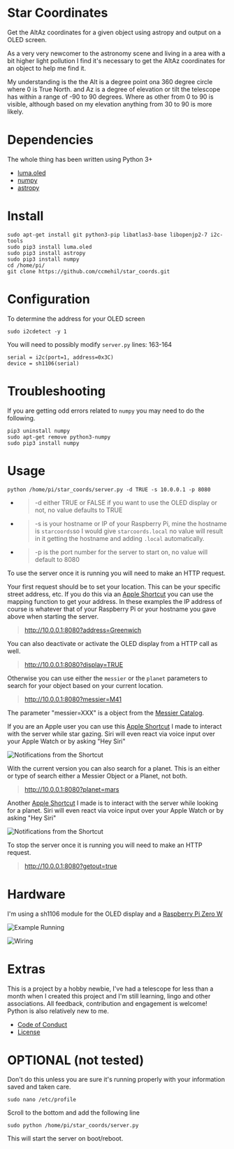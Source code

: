 # Star Coordinates

Get the AltAz coordinates for a given object using astropy and output on a OLED screen.

As a very very newcomer to the astronomy scene and living in a area with a bit higher light pollution I find it's necessary to get the AltAz coordinates for an object to help me find it.

My understanding is the the Alt is a degree point ona 360 degree circle where 0 is True North. and Az is a degree of elevation or tilt the telescope has within a range of -90 to 90 degrees. Where as other from 0 to 90 is visible, although based on my elevation anything from 30 to 90 is more likely.

# Dependencies

The whole thing has been written using Python 3+

- [luma.oled](https://pypi.org/project/luma.oled/)
- [numpy](https://pypi.org/project/mumpy/)
- [astropy](https://www.astropy.org)


# Install

```
sudo apt-get install git python3-pip libatlas3-base libopenjp2-7 i2c-tools
sudo pip3 install luma.oled
sudo pip3 install astropy
sudo pip3 install numpy
cd /home/pi/
git clone https://github.com/ccmehil/star_coords.git
```

# Configuration

To determine the address for your OLED screen

```sudo i2cdetect -y 1```

You will need to possibly modify ```server.py``` lines: 163-164

```
serial = i2c(port=1, address=0x3C)
device = sh1106(serial)
```

# Troubleshooting

If you are getting odd errors related to ```numpy``` you may need to do the following.

```
pip3 uninstall numpy
sudo apt-get remove python3-numpy
sudo pip3 install numpy
```

# Usage

```python /home/pi/star_coords/server.py -d TRUE -s 10.0.0.1 -p 8080```

- > -d either TRUE or FALSE if you want to use the OLED display or not, no value defaults to TRUE
- > -s is your hostname or IP of your Raspberry Pi, mine the hostname is ```starcoords```so I would give ```starcoords.local``` no value will result in it getting the hostname and adding ```.local``` automatically.
- > -p is the port number for the server to start on, no value will default to 8080


To use the server once it is running you will need to make an HTTP request.

Your first request should be to set your location. This can be your specific street address, etc. If you do this via an [Apple Shortcut](https://www.icloud.com/shortcuts/9d29a74ce7744c2580c74f36ab9dfa5a) you can use the mapping function to get your address. In these examples the IP address of course is whatever that of your Raspberry Pi or your hostname you gave above when starting the server.

> http://10.0.0.1:8080?address=Greenwich

You can also deactivate or activate the OLED display from a HTTP call as well.

> http://10.0.0.1:8080?display=TRUE

Otherwise you can use either the ```messier``` or the ```planet``` parameters to search for your object based on your current location.

> http://10.0.0.1:8080?messier=M41

The parameter "messier=XXX" is a object from the [Messier Catalog](https://en.wikipedia.org/wiki/Messier_object).

If you are an Apple user you can use this [Apple Shortcut](https://www.icloud.com/shortcuts/ba09a1a658c7462484d6e64e5392c1a3) I made to interact with the server while star gazing. Siri will even react via voice input over your Apple Watch or by asking "Hey Siri"

![Notifications from the Shortcut](docs/IMG_0933.jpg "Notifications")

With the current version you can also search for a planet. This is an either or type of search either a Messier Object or a Planet, not both.

> http://10.0.0.1:8080?planet=mars

Another [Apple Shortcut](https://www.icloud.com/shortcuts/8eb5d1e27f044187959cbe59aadaaea7) I made is to interact with the server while looking for a planet. Siri will even react via voice input over your Apple Watch or by asking "Hey Siri"

![Notifications from the Shortcut](docs/IMG_PLANET_NOT.jpeg "Notifications")

To stop the server once it is running you will need to make an HTTP request.

> http://10.0.0.1:8080?getout=true


# Hardware

I'm using a sh1106 module for the OLED display and a [Raspberry Pi Zero W](https://www.raspberrypi.com/products/raspberry-pi-zero-w/) 

![Example Running](docs/IMG_0931.jpg "Live")

![Wiring](docs/Raspberry_Pi_OLED_Display_128_64.jpg "RPi Wiring")

# Extras

This is a project by a hobby newbie, I've had a telescope for less than a month when I created this project and I'm still learning, lingo and other associations. All feedback, contribution and engagement is welcome! Python is also relatively new to me. 

- [Code of Conduct](docs/CODE_OF_CONDUCT.md)
- [License](docs/LICENSE)

# OPTIONAL (not tested)

Don't do this unless you are sure it's running properly with your information saved and taken care.

```
sudo nano /etc/profile
```

Scroll to the bottom and add the following line

```
sudo python /home/pi/star_coords/server.py
```

This will start the server on boot/reboot.